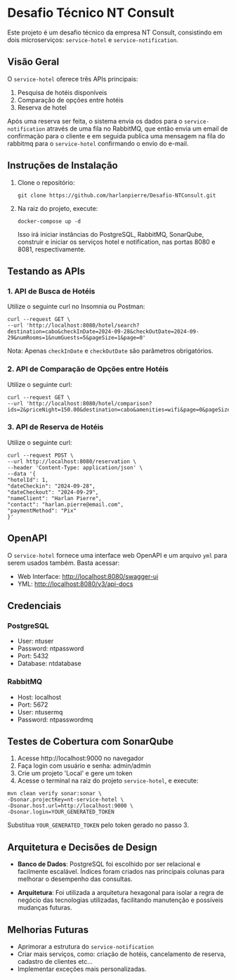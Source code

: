 # Desafio Técnico NT Consult

Este projeto é um desafio técnico da empresa NT Consult, consistindo em dois microserviços: `service-hotel` e `service-notification`.

## Visão Geral

O `service-hotel` oferece três APIs principais:
1. Pesquisa de hotéis disponíveis
2. Comparação de opções entre hotéis
3. Reserva de hotel

Após uma reserva ser feita, o sistema envia os dados para o `service-notification` através de uma fila no RabbitMQ, que então envia um email de confirmação para o cliente e em seguida publica uma mensagem na fila do rabbitmq para o `service-hotel` confirmando o envio do e-mail.

## Instruções de Instalação

1. Clone o repositório:
   ```
   git clone https://github.com/harlanpierre/Desafio-NTConsult.git
   ```

2. Na raiz do projeto, execute:
   ```
   docker-compose up -d
   ```

   Isso irá iniciar instâncias do PostgreSQL, RabbitMQ, SonarQube, construir e iniciar os serviços hotel e notification, nas portas 8080 e 8081, respectivamente.

## Testando as APIs

### 1. API de Busca de Hotéis

Utilize o seguinte curl no Insomnia ou Postman:

```
curl --request GET \
--url 'http://localhost:8080/hotel/search?destination=cabo&checkInDate=2024-09-28&checkOutDate=2024-09-29&numRooms=1&numGuests=5&pageSize=1&page=0'
```

Nota: Apenas `checkInDate` e `checkOutDate` são parâmetros obrigatórios.

### 2. API de Comparação de Opções entre Hotéis

Utilize o seguinte curl:

```
curl --request GET \
--url 'http://localhost:8080/hotel/comparison?ids=2&priceNight=150.00&destination=cabo&amenities=wifi&page=0&pageSize=10'
```

### 3. API de Reserva de Hotéis

Utilize o seguinte curl:

```
curl --request POST \
--url http://localhost:8080/reservation \
--header 'Content-Type: application/json' \
--data '{
"hotelId": 1,
"dateCheckin": "2024-09-28",
"dateCheckout": "2024-09-29",
"nameClient": "Harlan Pierre",
"contact": "harlan.pierre@email.com",
"paymentMethod": "Pix"
}'
```
## OpenAPI

O `service-hotel` fornece uma interface web OpenAPI e um arquivo `yml` para serem usados também. Basta acessar:

* Web Interface: [http://localhost:8080/swagger-ui](http://localhost:8080/swagger-ui.html)
* YML: [http://localhost:8080/v3/api-docs](http://localhost:8080/v3/api-docs)

## Credenciais

### PostgreSQL
- User: ntuser
- Password: ntpassword
- Port: 5432
- Database: ntdatabase

### RabbitMQ
- Host: localhost
- Port: 5672
- User: ntusermq
- Password: ntpasswordmq

## Testes de Cobertura com SonarQube

1. Acesse http://localhost:9000 no navegador
2. Faça login com usuário e senha: admin/admin
3. Crie um projeto 'Local' e gere um token
4. Acesse o terminal na raiz do projeto `service-hotel`, e execute:

```
mvn clean verify sonar:sonar \
-Dsonar.projectKey=nt-service-hotel \
-Dsonar.host.url=http://localhost:9000 \
-Dsonar.login=YOUR_GENERATED_TOKEN
```

Substitua `YOUR_GENERATED_TOKEN` pelo token gerado no passo 3.

## Arquitetura e Decisões de Design

- **Banco de Dados**: PostgreSQL foi escolhido por ser relacional e facilmente escalável. Índices foram criados nas principais colunas para melhorar o desempenho das consultas.

- **Arquitetura**: Foi utilizada a arquitetura hexagonal para isolar a regra de negócio das tecnologias utilizadas, facilitando manutenção e possíveis mudanças futuras.

## Melhorias Futuras

- Aprimorar a estrutura do `service-notification`
- Criar mais serviços, como: criação de hotéis, cancelamento de reserva, cadastro de clientes etc...
- Implementar exceções mais personalizadas.